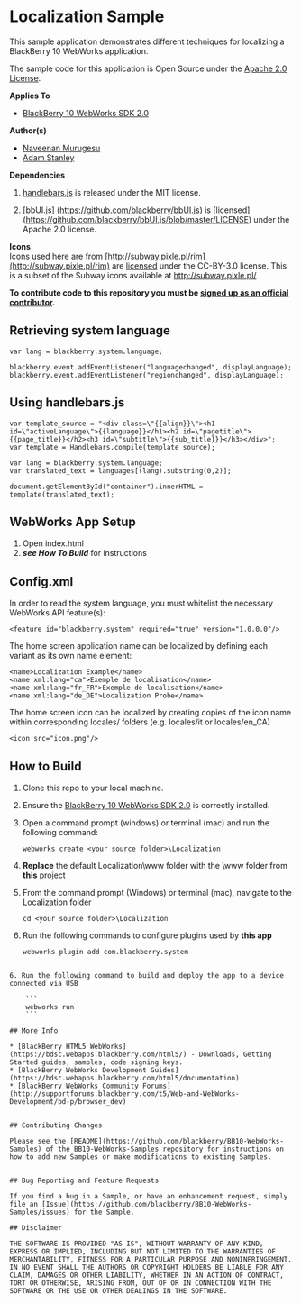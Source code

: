 # Localization Sample

This sample application demonstrates different techniques for localizing a BlackBerry 10 WebWorks application.

The sample code for this application is Open Source under the [Apache 2.0 License](http://www.apache.org/licenses/LICENSE-2.0.html).


**Applies To**

* [BlackBerry 10 WebWorks SDK 2.0](https://developer.blackberry.com/html5/download/sdk)

**Author(s)**

* [Naveenan Murugesu](http://www.twitter.com/Naveenan5)
* [Adam Stanley](http://www.twitter.com/n_adam_stanley)


**Dependencies**

1. [handlebars.js](http://handlebarsjs.com/) is released under the MIT license.

2. [bbUI.js] (https://github.com/blackberry/bbUI.js) is [licensed] (https://github.com/blackberry/bbUI.js/blob/master/LICENSE) under the Apache 2.0 license.

**Icons**<br/>
Icons used here are from [http://subway.pixle.pl/rim](http://subway.pixle.pl/rim) are [licensed](http://creativecommons.org/licenses/by/3.0/) under the CC-BY-3.0 license.  This is a subset of the Subway icons available at http://subway.pixle.pl/


**To contribute code to this repository you must be [signed up as an official contributor](http://blackberry.github.com/howToContribute.html).**


## Retrieving system language

```
var lang = blackberry.system.language;

blackberry.event.addEventListener("languagechanged", displayLanguage);
blackberry.event.addEventListener("regionchanged", displayLanguage);
```

## Using handlebars.js
```
var template_source = "<div class=\"{{align}}\"><h1 id=\"activeLanguage\">{{language}}</h1><h2 id=\"pagetitle\">{{page_title}}</h2><h3 id=\"subtitle\">{{sub_title}}}</h3></div>";
var template = Handlebars.compile(template_source);

var lang = blackberry.system.language;
var translated_text = languages[(lang).substring(0,2)];

document.getElementById("container").innerHTML = template(translated_text);
```


## WebWorks App Setup
1. Open index.html
2. ***see How To Build*** for instructions


## Config.xml
In order to read the system language, you must whitelist the necessary WebWorks API feature(s):

```
<feature id="blackberry.system" required="true" version="1.0.0.0"/>
```

The home screen application name can be localized by defining each variant as its own name element:
```
<name>Localization Example</name>
<name xml:lang="ca">Exemple de localisation</name>
<name xml:lang="fr_FR">Exemple de localisation</name>
<name xml:lang="de_DE">Localization Probe</name>
```

The home screen icon can be localized by creating copies of the icon name within corresponding locales/ folders (e.g. locales/it or locales/en_CA)
```
<icon src="icon.png"/>
```


## How to Build

1. Clone this repo to your local machine.
2. Ensure the [BlackBerry 10 WebWorks SDK 2.0](https://developer.blackberry.com/html5/download/sdk) is correctly installed.
3. Open a command prompt (windows) or terminal (mac) and run the following command:

	```
	webworks create <your source folder>\Localization
	```

3. **Replace** the default Localization\www folder with the \www folder from **this** project
4. From the command prompt (Windows) or terminal (mac), navigate to the Localization folder

	```
	cd <your source folder>\Localization
	```

5. Run the following commands to configure plugins used by **this app**

	```
	webworks plugin add com.blackberry.system
```

6. Run the following command to build and deploy the app to a device connected via USB

	```
	webworks run
	```

## More Info

* [BlackBerry HTML5 WebWorks](https://bdsc.webapps.blackberry.com/html5/) - Downloads, Getting Started guides, samples, code signing keys.
* [BlackBerry WebWorks Development Guides](https://bdsc.webapps.blackberry.com/html5/documentation)
* [BlackBerry WebWorks Community Forums](http://supportforums.blackberry.com/t5/Web-and-WebWorks-Development/bd-p/browser_dev)


## Contributing Changes

Please see the [README](https://github.com/blackberry/BB10-WebWorks-Samples) of the BB10-WebWorks-Samples repository for instructions on how to add new Samples or make modifications to existing Samples.


## Bug Reporting and Feature Requests

If you find a bug in a Sample, or have an enhancement request, simply file an [Issue](https://github.com/blackberry/BB10-WebWorks-Samples/issues) for the Sample.

## Disclaimer

THE SOFTWARE IS PROVIDED "AS IS", WITHOUT WARRANTY OF ANY KIND, EXPRESS OR IMPLIED, INCLUDING BUT NOT LIMITED TO THE WARRANTIES OF MERCHANTABILITY, FITNESS FOR A PARTICULAR PURPOSE AND NONINFRINGEMENT. IN NO EVENT SHALL THE AUTHORS OR COPYRIGHT HOLDERS BE LIABLE FOR ANY CLAIM, DAMAGES OR OTHER LIABILITY, WHETHER IN AN ACTION OF CONTRACT, TORT OR OTHERWISE, ARISING FROM, OUT OF OR IN CONNECTION WITH THE SOFTWARE OR THE USE OR OTHER DEALINGS IN THE SOFTWARE.

